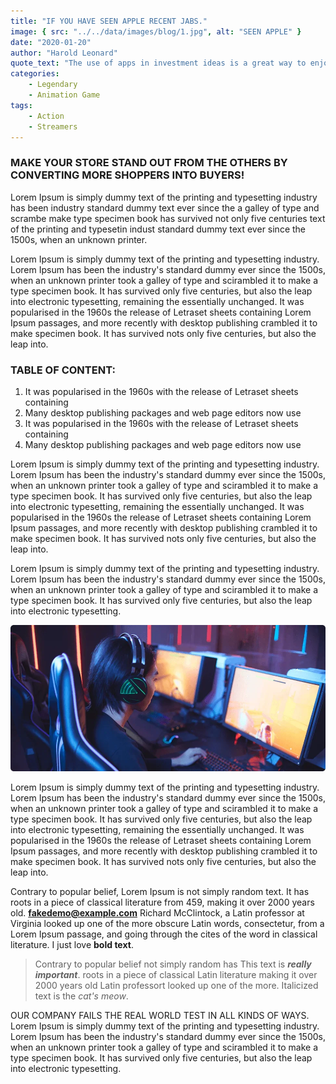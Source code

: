 ```yaml
---
title: "IF YOU HAVE SEEN APPLE RECENT JABS."
image: { src: "../../data/images/blog/1.jpg", alt: "SEEN APPLE" }
date: "2020-01-20"
author: "Harold Leonard"
quote_text: "The use of apps in investment ideas is a great way to enjoy the convenience."
categories:
    - Legendary
    - Animation Game
tags:
    - Action
    - Streamers
---
```


### MAKE YOUR STORE STAND OUT FROM THE OTHERS BY CONVERTING MORE SHOPPERS INTO BUYERS!

Lorem Ipsum is simply dummy text of the printing and typesetting industry has been industry standard dummy text ever since the a galley of type and scrambe make type specimen book has survived not only five centuries text of the printing and typesetin indust standard dummy text ever since the 1500s, when an unknown printer.

Lorem Ipsum is simply dummy text of the printing and typesetting industry. Lorem Ipsum has been the industry's standard dummy ever since the 1500s, when an unknown printer took a galley of type and scirambled it to make a type specimen book. It has survived only five centuries, but also the leap into electronic typesetting, remaining the essentially unchanged. It was popularised in the 1960s the release of Letraset sheets containing Lorem Ipsum passages, and more recently with desktop publishing crambled it to make specimen book. It has survived nots only five centuries, but also the leap into.

### TABLE OF CONTENT:

1.  It was popularised in the 1960s with the release of Letraset sheets containing
2.  Many desktop publishing packages and web page editors now use
3.  It was popularised in the 1960s with the release of Letraset sheets containing
4.  Many desktop publishing packages and web page editors now use

Lorem Ipsum is simply dummy text of the printing and typesetting industry. Lorem Ipsum has been the industry's standard dummy ever since the 1500s, when an unknown printer took a galley of type and scirambled it to make a type specimen book. It has survived only five centuries, but also the leap into electronic typesetting, remaining the essentially unchanged. It was popularised in the 1960s the release of Letraset sheets containing Lorem Ipsum passages, and more recently with desktop publishing crambled it to make specimen book. It has survived nots only five centuries, but also the leap into.

Lorem Ipsum is simply dummy text of the printing and typesetting industry. Lorem Ipsum has been the industry's standard dummy ever since the 1500s, when an unknown printer took a galley of type and scirambled it to make a type specimen book. It has survived only five centuries, but also the leap into electronic typesetting.

![image alt ](../../data/images/blog/blog_details_layer.webp "Image Description")

Lorem Ipsum is simply dummy text of the printing and typesetting industry. Lorem Ipsum has been the industry's standard dummy ever since the 1500s, when an unknown printer took a galley of type and scirambled it to make a type specimen book. It has survived only five centuries, but also the leap into electronic typesetting, remaining the essentially unchanged. It was popularised in the 1960s the release of Letraset sheets containing Lorem Ipsum passages, and more recently with desktop publishing crambled it to make specimen book. It has survived nots only five centuries, but also the leap into.

Contrary to popular belief, Lorem Ipsum is not simply random text. It has roots in a piece of classical literature from 459, making it over 2000 years old.
**<fakedemo@example.com>** Richard McClintock, a Latin professor at Virginia looked up one of the more obscure Latin words, consectetur, from a Lorem Ipsum passage, and going through the cites of the word in classical literature. I just love **bold text**.

> Contrary to popular belief not simply random has This text is **_really important_**. roots in a piece of classical Latin literature making it over 2000 years old Latin professort looked up one of the more. Italicized text is the _cat's meow_.

OUR COMPANY FAILS THE REAL WORLD TEST IN ALL KINDS OF WAYS.
Lorem Ipsum is simply dummy text of the printing and typesetting industry. Lorem Ipsum has been the industry's standard dummy ever since the 1500s, when an unknown printer took a galley of type and scirambled it to make a type specimen book. It has survived only five centuries, but also the leap into electronic typesetting.
